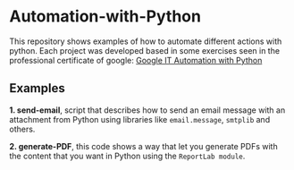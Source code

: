 # Automation-with-Python

This repository shows examples of how to automate different actions with python. Each project was developed based in some exercises seen in the professional certificate of google: [Google IT Automation with Python](https://www.coursera.org/professional-certificates/google-it-automation)

## Examples

**1. send-email**, script that describes how to send an email message with an attachment from Python using libraries like `email.message`, `smtplib` and others.

**2. generate-PDF**, this code shows a way that let you generate PDFs with the content that you want in Python using the `ReportLab module`.
